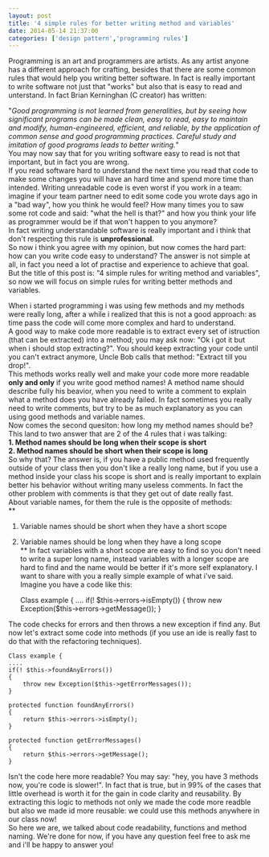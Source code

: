 ```yaml
---
layout: post
title: '4 simple rules for better writing method and variables'
date: 2014-05-14 21:37:00
categories: ['design pattern','programming rules']
---
```

Programming is an art and programmers are artists. As any artist anyone has a different approach for crafting, besides that there are some common rules that would help you writing better software. In fact is really important to write software not just that "works" but also that is easy to read and unterstand. In fact Brian Kerninghan (C creator) has written: <br/>
<!-- more -->
"*Good programming is not learned from generalities, but by seeing how significant programs can be made clean, easy to read, easy to maintain and modify, human-engineered, efficient, and reliable, by the application of common sense and good programming practices. Careful study and imitation of good programs leads to better writing.*" <br/>
You may now say that for you writing software easy to read is not that important, but in fact you are wrong.
<br/>
If you read software hard to understand the next time you read that code to make some changes you will have an hard time and spend more time than intended. Writing unreadable code is even worst if you work in a team: imagine if your team partner need to edit some code you wrote days ago in a "bad way", how you think he would feel? How many times you to saw some rot code and said: "what the hell is that?" and how you think your life as programmer would be if that won't happen to you anymore? <br/>
In fact writing understandable software is really important and i think that don't respecting this rule is **unprofessional**.  <br/>
So now i think you agree with my opinion, but now comes the hard part: how can you write code easy to understand? The answer is not simple at all, in fact you need a lot of practise and experience to achieve that goal. But the title of this post is: "4 simple rules for writing method and variables", so now we will focus on simple rules for writing better methods and variables. 

When i started programming i was using few methods and my methods were really long, after a while i realized that this is not a good approach: as time pass the code will come more complex and hard to understand. <br/>
A good way to make code more readable is to extract every set of istruction (that can be extracted) into a method; you may ask now: "Ok i got it but when i should stop extracting?". You should keep extracting your code until you can't extract anymore, Uncle Bob calls that method: "Extract till you drop!".  <br/>
This methods works really well and make your code more more readable **only and only** if you write good method names! A method name should describe fully his beavior, when you need to write a comment to explain what a method does you have already failed. In fact sometimes you really need to write comments, but try to be as much explanatory as you can using good methods and variable names.  
Now comes the second quesiton: how long my method names should be? This land to two answer that are 2 of the 4 rules that i was talking:<br/>
**1. Method names should be long when their scope is short<br/>
2. Method names should be short when their scope is long**<br/>
So why that? The answer is, if you have a public method used frequently outside of your class then you don't like a really long name, but if you use a method inside your class his scope is short and is really important to explain better his behavior without writing many useless comments. In fact the other problem with comments is that they get out of date really fast.<br/>
About variable names, for them the rule is the opposite of methods:<br/>
**
1. Variable names should be short when they have a short scope<br/>
2. Variable names should be long when they have a long scope<br/>
**
In fact variables with a short scope are easy to find so you don't need to write a super long name, instead variables with a longer scope are hard to find and the name would be better if it's more self explanatory.
I want to share with you a really simple example of what i've said. Imagine you have a code like this:<br/>

	Class example {
	....
	if(! $this->errors->isEmpty())
	{
		throw new Exception($this->errors->getMessage());
	}
	
The code checks for errors and then throws a new exception if find any. But now let's extract some code into methods (if you use an ide is really fast to do that with the refactoring techniques).

	Class example {
	....
	if(! $this->foundAnyErrors())
	{
		throw new Exception($this->getErrorMessages());
	}
	
	protected function foundAnyErrors()
	{
		return $this->errors->isEmpty();
	}
	
	protected function getErrorMessages()
	{
		return $this->errors->getMessage();
	}
	
Isn't the code here more readable? You may say: "hey, you have 3 methods now, you're code is slower!". In fact that is true, but in 99% of the cases that little overhead is worth it for the gain in code clarity and reusability. 
By extracting this logic to methods not only we made the code more readble but also we made id more reusable: we could use this methods anywhere in our class now!<br/>
So here we are, we talked about code readability, functions and method naming. We're done for now, if you have any question feel free to ask me and i'll be happy to answer you!
